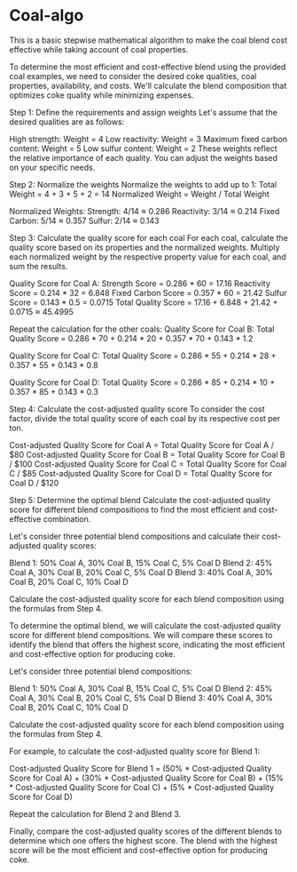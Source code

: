 # Coal-algo
This is a basic stepwise mathematical algorithm to make the coal blend cost effective while taking account of coal properties.




To determine the most efficient and cost-effective blend using the provided coal examples, we need to consider the desired coke qualities, coal properties, availability, and costs. We'll calculate the blend composition that optimizes coke quality while minimizing expenses.

Step 1: Define the requirements and assign weights
Let's assume that the desired qualities are as follows:

High strength: Weight = 4
Low reactivity: Weight = 3
Maximum fixed carbon content: Weight = 5
Low sulfur content: Weight = 2
These weights reflect the relative importance of each quality. You can adjust the weights based on your specific needs.

Step 2: Normalize the weights
Normalize the weights to add up to 1:
Total Weight = 4 + 3 + 5 + 2 = 14
Normalized Weight = Weight / Total Weight

Normalized Weights:
Strength: 4/14 ≈ 0.286
Reactivity: 3/14 ≈ 0.214
Fixed Carbon: 5/14 ≈ 0.357
Sulfur: 2/14 ≈ 0.143

Step 3: Calculate the quality score for each coal
For each coal, calculate the quality score based on its properties and the normalized weights. Multiply each normalized weight by the respective property value for each coal, and sum the results.

Quality Score for Coal A:
Strength Score = 0.286 * 60 = 17.16
Reactivity Score = 0.214 * 32 = 6.848
Fixed Carbon Score = 0.357 * 60 = 21.42
Sulfur Score = 0.143 * 0.5 = 0.0715
Total Quality Score = 17.16 + 6.848 + 21.42 + 0.0715 ≈ 45.4995

Repeat the calculation for the other coals:
Quality Score for Coal B:
Total Quality Score = 0.286 * 70 + 0.214 * 20 + 0.357 * 70 + 0.143 * 1.2

Quality Score for Coal C:
Total Quality Score = 0.286 * 55 + 0.214 * 28 + 0.357 * 55 + 0.143 * 0.8

Quality Score for Coal D:
Total Quality Score = 0.286 * 85 + 0.214 * 10 + 0.357 * 85 + 0.143 * 0.3

Step 4: Calculate the cost-adjusted quality score
To consider the cost factor, divide the total quality score of each coal by its respective cost per ton.

Cost-adjusted Quality Score for Coal A = Total Quality Score for Coal A / $80
Cost-adjusted Quality Score for Coal B = Total Quality Score for Coal B / $100
Cost-adjusted Quality Score for Coal C = Total Quality Score for Coal C / $85
Cost-adjusted Quality Score for Coal D = Total Quality Score for Coal D / $120

Step 5: Determine the optimal blend
Calculate the cost-adjusted quality score for different blend compositions to find the most efficient and cost-effective combination.

Let's consider three potential blend compositions and calculate their cost-adjusted quality scores:

Blend 1: 50% Coal A, 30% Coal B, 15% Coal C, 5% Coal D
Blend 2: 45% Coal A, 30% Coal B, 20% Coal C, 5% Coal D
Blend 3: 40% Coal A, 30% Coal B, 20% Coal C, 10% Coal D

Calculate the cost-adjusted quality score for each blend composition using the formulas from Step 4.


To determine the optimal blend, we will calculate the cost-adjusted quality score for different blend compositions. We will compare these scores to identify the blend that offers the highest score, indicating the most efficient and cost-effective option for producing coke.

Let's consider three potential blend compositions:

Blend 1: 50% Coal A, 30% Coal B, 15% Coal C, 5% Coal D
Blend 2: 45% Coal A, 30% Coal B, 20% Coal C, 5% Coal D
Blend 3: 40% Coal A, 30% Coal B, 20% Coal C, 10% Coal D

Calculate the cost-adjusted quality score for each blend composition using the formulas from Step 4.

For example, to calculate the cost-adjusted quality score for Blend 1:

Cost-adjusted Quality Score for Blend 1 = (50% * Cost-adjusted Quality Score for Coal A) +
(30% * Cost-adjusted Quality Score for Coal B) +
(15% * Cost-adjusted Quality Score for Coal C) +
(5% * Cost-adjusted Quality Score for Coal D)

Repeat the calculation for Blend 2 and Blend 3.

Finally, compare the cost-adjusted quality scores of the different blends to determine which one offers the highest score. The blend with the highest score will be the most efficient and cost-effective option for producing coke.

